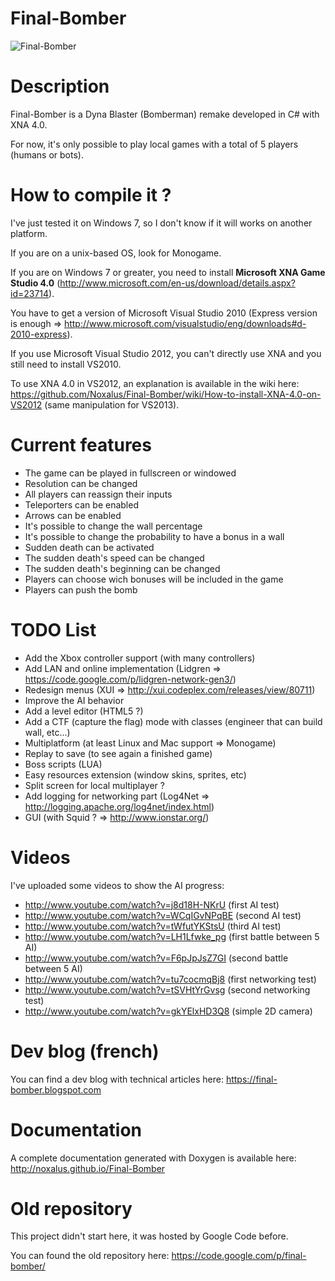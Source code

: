 Final-Bomber
============

![Final-Bomber](http://finalbomber.free.fr/img/final-bomber_image4.jpg)

Description
===========

Final-Bomber is a Dyna Blaster (Bomberman) remake developed in C# with XNA 4.0.

For now, it's only possible to play local games with a total of 5 players (humans or bots).

How to compile it ?
===================
I've just tested it on Windows 7, so I don't know if it will works on another platform.

If you are on a unix-based OS, look for Monogame.

If you are on Windows 7 or greater, you need to install **Microsoft XNA Game Studio 4.0** (http://www.microsoft.com/en-us/download/details.aspx?id=23714).

You have to get a version of Microsoft Visual Studio 2010 (Express version is enough => http://www.microsoft.com/visualstudio/eng/downloads#d-2010-express).

If you use Microsoft Visual Studio 2012, you can't directly use XNA and you still need to install VS2010. 

To use XNA 4.0 in VS2012, an explanation is available in the wiki here: https://github.com/Noxalus/Final-Bomber/wiki/How-to-install-XNA-4.0-on-VS2012 (same manipulation for VS2013).

Current features
================
* The game can be played in fullscreen or windowed
* Resolution can be changed
* All players can reassign their inputs
* Teleporters can be enabled
* Arrows can be enabled
* It's possible to change the wall percentage
* It's possible to change the probability to have a bonus in a wall
* Sudden death can be activated
* The sudden death's speed can be changed
* The sudden death's beginning can be changed
* Players can choose wich bonuses will be included in the game
* Players can push the bomb

TODO List
=========

* Add the Xbox controller support (with many controllers)
* Add LAN and online implementation (Lidgren => https://code.google.com/p/lidgren-network-gen3/)
* Redesign menus (XUI => http://xui.codeplex.com/releases/view/80711)
* Improve the AI behavior
* Add a level editor (HTML5 ?)
* Add a CTF (capture the flag) mode with classes (engineer that can build wall, etc...)
* Multiplatform (at least Linux and Mac support => Monogame)
* Replay to save (to see again a finished game)
* Boss scripts (LUA)
* Easy resources extension (window skins, sprites, etc)
* Split screen for local multiplayer ?
* Add logging for networking part (Log4Net => http://logging.apache.org/log4net/index.html)
* GUI (with Squid ? => http://www.ionstar.org/)

Videos
======
I've uploaded some videos to show the AI progress:
* http://www.youtube.com/watch?v=j8d18H-NKrU (first AI test)
* http://www.youtube.com/watch?v=WCqIGvNPqBE (second AI test)
* http://www.youtube.com/watch?v=tWfutYKStsU (third AI test)
* http://www.youtube.com/watch?v=LH1Lfwke_pg (first battle between 5 AI)
* http://www.youtube.com/watch?v=F6pJpJsZ7GI (second battle between 5 AI)
* http://www.youtube.com/watch?v=tu7cocmqBj8 (first networking test)
* http://www.youtube.com/watch?v=tSVHtYrGvsg (second networking test)
* http://www.youtube.com/watch?v=gkYElxHD3Q8 (simple 2D camera)

Dev blog (french)
=================
You can find a dev blog with technical articles here: https://final-bomber.blogspot.com

Documentation
=============
A complete documentation generated with Doxygen is available here: http://noxalus.github.io/Final-Bomber

Old repository
==============
This project didn't start here, it was hosted by Google Code before.

You can found the old repository here: https://code.google.com/p/final-bomber/
